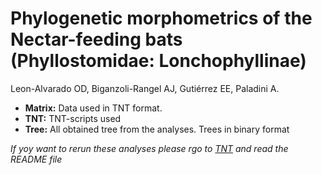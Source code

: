 # Phylogenetic morphometrics of the Nectar-feeding bats (Phyllostomidae: Lonchophyllinae) </br>

Leon-Alvarado OD, Biganzoli-Rangel AJ, Gutiérrez EE, Paladini A. </br>

- **Matrix:** Data used in TNT format.
- **TNT:** TNT-scripts used
- **Tree:** All obtained tree from the analyses. Trees in binary format </br>

_If yoy want to rerun these analyses please rgo to <a href="https://github.com/oleon12/PhyloMorphyllinae/tree/main/TNT">TNT</a> and read the README file_
